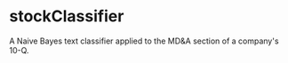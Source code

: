 stockClassifier
===============

A Naive Bayes text classifier applied to the MD&amp;A section of a company's 10-Q.

